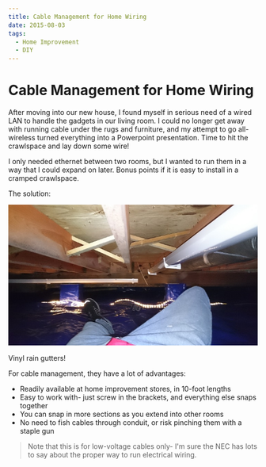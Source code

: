 ```yaml
---
title: Cable Management for Home Wiring
date: 2015-08-03
tags:
  - Home Improvement
  - DIY
---
```


# Cable Management for Home Wiring

After moving into our new house, I found myself in serious need of a wired LAN to handle the gadgets in our living room. I could no longer get away with running cable under the rugs and furniture, and my attempt to go all-wireless turned everything into a Powerpoint presentation. Time to hit the crawlspace and lay down some wire!

I only needed ethernet between two rooms, but I wanted to run them in a way that I could expand on later. Bonus points if it is easy to install in a cramped crawlspace.

The solution:

![crawl_gutter.jpg](/assets/images/2015-08-03-crawl_gutter.JPG)

Vinyl rain gutters!

For cable management, they have a lot of advantages:

*   Readily available at home improvement stores, in 10-foot lengths
*   Easy to work with- just screw in the brackets, and everything else snaps together
*   You can snap in more sections as you extend into other rooms
*   No need to fish cables through conduit, or risk pinching them with a staple gun

>Note that this is for low-voltage cables only- I'm sure the NEC has lots to say about the proper way to run electrical wiring.